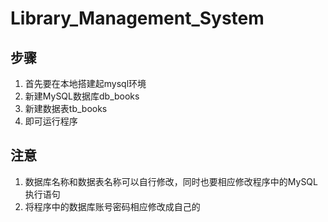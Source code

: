 # Library_Management_System
## 步骤
1. 首先要在本地搭建起mysql环境
2. 新建MySQL数据库db_books
3. 新建数据表tb_books
4. 即可运行程序
## 注意
1. 数据库名称和数据表名称可以自行修改，同时也要相应修改程序中的MySQL执行语句
2. 将程序中的数据库账号密码相应修改成自己的
